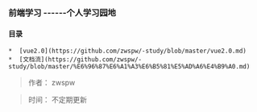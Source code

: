 ### 前端学习  ------个人学习园地



#### 目录

```
*  [vue2.0](https://github.com/zwspw/-study/blob/master/vue2.0.md)
*  [文档流](https://github.com/zwspw/-study/blob/master/%E6%96%87%E6%A1%A3%E6%B5%81%E5%AD%A6%E4%B9%A0.md)
```














> 作者： zwspw 

> 时间： 不定期更新

